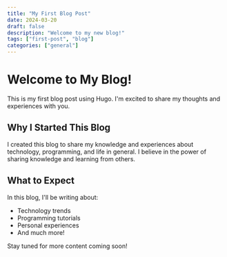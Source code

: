```yaml
---
title: "My First Blog Post"
date: 2024-03-20
draft: false
description: "Welcome to my new blog!"
tags: ["first-post", "blog"]
categories: ["general"]
---
```


# Welcome to My Blog!

This is my first blog post using Hugo. I'm excited to share my thoughts and experiences with you.

## Why I Started This Blog

I created this blog to share my knowledge and experiences about technology, programming, and life in general. I believe in the power of sharing knowledge and learning from others.

## What to Expect

In this blog, I'll be writing about:
- Technology trends
- Programming tutorials
- Personal experiences
- And much more!

Stay tuned for more content coming soon! 
